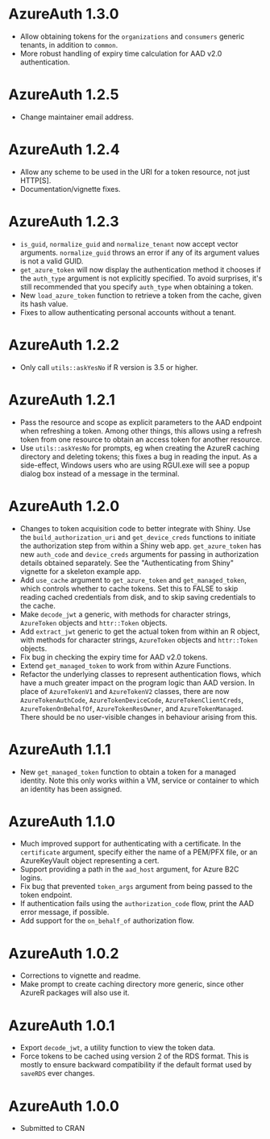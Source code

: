 # AzureAuth 1.3.0

- Allow obtaining tokens for the `organizations` and `consumers` generic tenants, in addition to `common`.
- More robust handling of expiry time calculation for AAD v2.0 authentication.

# AzureAuth 1.2.5

- Change maintainer email address.

# AzureAuth 1.2.4

- Allow any scheme to be used in the URI for a token resource, not just HTTP\[S\].
- Documentation/vignette fixes.

# AzureAuth 1.2.3

* `is_guid`, `normalize_guid` and `normalize_tenant` now accept vector arguments. `normalize_guid` throws an error if any of its argument values is not a valid GUID.
* `get_azure_token` will now display the authentication method it chooses if the `auth_type` argument is not explicitly specified. To avoid surprises, it's still recommended that you specify `auth_type` when obtaining a token.
* New `load_azure_token` function to retrieve a token from the cache, given its hash value.
* Fixes to allow authenticating personal accounts without a tenant.

# AzureAuth 1.2.2

* Only call `utils::askYesNo` if R version is 3.5 or higher.

# AzureAuth 1.2.1

* Pass the resource and scope as explicit parameters to the AAD endpoint when refreshing a token. Among other things, this allows using a refresh token from one resource to obtain an access token for another resource.
* Use `utils::askYesNo` for prompts, eg when creating the AzureR caching directory and deleting tokens; this fixes a bug in reading the input. As a side-effect, Windows users who are using RGUI.exe will see a popup dialog box instead of a message in the terminal.

# AzureAuth 1.2.0

* Changes to token acquisition code to better integrate with Shiny. Use the `build_authorization_uri` and `get_device_creds` functions to initiate the authorization step from within a Shiny web app. `get_azure_token` has new `auth_code` and `device_creds` arguments for passing in authorization details obtained separately. See the "Authenticating from Shiny" vignette for a skeleton example app.
* Add `use_cache` argument to `get_azure_token` and `get_managed_token`, which controls whether to cache tokens. Set this to FALSE to skip reading cached credentials from disk, and to skip saving credentials to the cache.
* Make `decode_jwt` a generic, with methods for character strings, `AzureToken` objects and `httr::Token` objects.
* Add `extract_jwt` generic to get the actual token from within an R object, with methods for character strings, `AzureToken` objects and `httr::Token` objects.
* Fix bug in checking the expiry time for AAD v2.0 tokens.
* Extend `get_managed_token` to work from within Azure Functions.
* Refactor the underlying classes to represent authentication flows, which have a much greater impact on the program logic than AAD version. In place of `AzureTokenV1` and `AzureTokenV2` classes, there are now `AzureTokenAuthCode`, `AzureTokenDeviceCode`, `AzureTokenClientCreds`, `AzureTokenOnBehalfOf`, `AzureTokenResOwner`, and `AzureTokenManaged`. There should be no user-visible changes in behaviour arising from this.

# AzureAuth 1.1.1

* New `get_managed_token` function to obtain a token for a managed identity. Note this only works within a VM, service or container to which an identity has been assigned.

# AzureAuth 1.1.0

* Much improved support for authenticating with a certificate. In the `certificate` argument, specify either the name of a PEM/PFX file, or an AzureKeyVault object representing a cert.
* Support providing a path in the `aad_host` argument, for Azure B2C logins.
* Fix bug that prevented `token_args` argument from being passed to the token endpoint.
* If authentication fails using the `authorization_code` flow, print the AAD error message, if possible.
* Add support for the `on_behalf_of` authorization flow.

# AzureAuth 1.0.2

* Corrections to vignette and readme.
* Make prompt to create caching directory more generic, since other AzureR packages will also use it.

# AzureAuth 1.0.1

* Export `decode_jwt`, a utility function to view the token data.
* Force tokens to be cached using version 2 of the RDS format. This is mostly to ensure backward compatibility if the default format used by `saveRDS` ever changes.

# AzureAuth 1.0.0

* Submitted to CRAN
